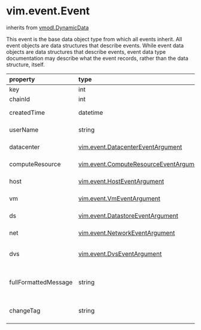 vim.event.Event
===============
inherits from [vmodl.DynamicData](docs/vmodl.DynamicData.md)


This event is the base data object type from which all events inherit. All event   objects are data structures that describe events. While event data objects are data   structures that describe events, event data type documentation may describe what the   event records, rather than the data structure, itself.

| property | type | optional | priv | desc |
|:---------|:-----|:---------|:-----|:-----|
| key | int | None | None | The event ID. |
| chainId | int | None | None | The parent or group ID. |
| createdTime | datetime | None | None | The time the event was created. |
| userName | string | None | None | The user who caused the event. |
| datacenter | [vim.event.DatacenterEventArgument](vim.event.DatacenterEventArgument.md "vim.event.DatacenterEventArgument") | true | None | The Datacenter object of the event. |
| computeResource | [vim.event.ComputeResourceEventArgument](vim.event.ComputeResourceEventArgument.md "vim.event.ComputeResourceEventArgument") | true | None | The ComputeResource object of the event. |
| host | [vim.event.HostEventArgument](vim.event.HostEventArgument.md "vim.event.HostEventArgument") | true | None | The Host object of the event. |
| vm | [vim.event.VmEventArgument](vim.event.VmEventArgument.md "vim.event.VmEventArgument") | true | None | The VirtualMachine object of the event. |
| ds | [vim.event.DatastoreEventArgument](vim.event.DatastoreEventArgument.md "vim.event.DatastoreEventArgument") | true | None | The Datastore object of the event. |
| net | [vim.event.NetworkEventArgument](vim.event.NetworkEventArgument.md "vim.event.NetworkEventArgument") | true | None | The Network object of the event. |
| dvs | [vim.event.DvsEventArgument](vim.event.DvsEventArgument.md "vim.event.DvsEventArgument") | true | None | The DistributedVirtualSwitch object of the event. |
| fullFormattedMessage | string | true | None | A formatted text message describing the event. The message may be localized. |
| changeTag | string | true | None | The user entered tag to identify the operations and their side effects |


